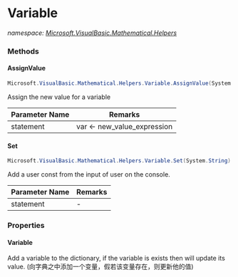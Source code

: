 ﻿# Variable
_namespace: <a href="#" onClick="load('/docs/Microsoft.VisualBasic.Mathematical.Helpers/index.md')">Microsoft.VisualBasic.Mathematical.Helpers</a>_





### Methods

#### AssignValue
```csharp
Microsoft.VisualBasic.Mathematical.Helpers.Variable.AssignValue(System.String)
```
Assign the new value for a variable

|Parameter Name|Remarks|
|--------------|-------|
|statement|var <- new_value_expression|


#### Set
```csharp
Microsoft.VisualBasic.Mathematical.Helpers.Variable.Set(System.String)
```
Add a user const from the input of user on the console.

|Parameter Name|Remarks|
|--------------|-------|
|statement|-|



### Properties

#### Variable
Add a variable to the dictionary, if the variable is exists then will update its value.
 (向字典之中添加一个变量，假若该变量存在，则更新他的值)
